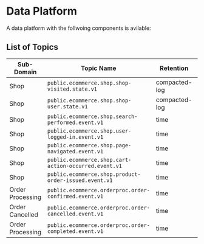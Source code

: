 # Data Platform

A data platform with the follwoing components is avilable:



## List of Topics

Sub-Domain  | Topic Name | Retention | Avro Schema |
------------- | -------------| -------------| -------------
Shop  | `public.ecommerce.shop.shop-visited.state.v1` |  compacted-log | `ShopVisitedState.avsc`
Shop  | `public.ecommerce.shop.shop-user.state.v1` |  compacted-log | `ShopUserState.avsc`
Shop  | `public.ecommerce.shop.search-performed.event.v1` |  time | `ShopSearchPerformedEvent.avsc`
Shop  | `public.ecommerce.shop.user-logged-in.event.v1` |  time | `ShopUserLoggedInEvent.avsc`
Shop  | `public.ecommerce.shop.page-navigated.event.v1` |  time | `ShopPageNavigatedEvent.avsc`
Shop  | `public.ecommerce.shop.cart-action-occurred.event.v1` |  time | `ShopCartActionOccurredEvent.avsc`
Shop  | `public.ecommerce.shop.product-order-issued.event.v1` |  time | `ShopProductOrderIssuedEvent.avsc`
Order Processing  | `public.ecommerce.orderproc.order-confirmed.event.v1` |  time | `OrderConfirmedEvent.avsc`
Order Cancelled  | `public.ecommerce.orderproc.order-cancelled.event.v1` |  time | `OrderCancelledEvent.avsc`
Order Processing  | `public.ecommerce.orderproc.order-completed.event.v1` |  time | `OrderCompletedEvent.avsc`
